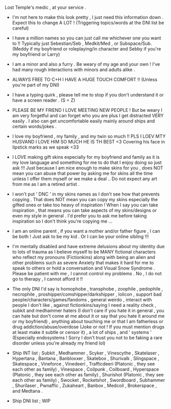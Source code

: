Lost Temple's medic , at your service .

- I'm not here to make this look pretty , I just need this information down . Expect this to change A LOT ! (Triggering topics/words at the DNI list be careful)

- I have a million names so you can just call me whichever one you want to !! Typically just Sebestian/Seb , Medkit/Med , or Subspace/Sub. (Meddy if my boyfriend or roleplaying/in character and Sebby if you're my boyfriend or Larry)

- I am a minor and also a furry . Be weary of my age and your own ! I've had many rough interactions with minors and adults alike .

- ALWAYS FREE TO C+H I HAVE A HUGE TOUCH COMFORT !! (Unless you're part of my DNI)

- I have a typing quirk , please tell me to stop if you don't understand it or have a screen reader . (S = Z)

- PLEASE BE MY FRIEND I LOVE MEETING NEW PEOPLE ! But be weary I am very forgetful and can forget who you are plus I get distracted VERY easily . I also can get uncomfortable easily mainly around ships and certain words/jokes . 

- I love my boyfriend , my family , and my twin so much !! PLS I LOEV MTY HUSVAND I LOVE HIM SO MUCH HE IS TH BEST <3 Covering his face in lipstick marks as we speak <33

- I LOVE making gift skins especially for my boyfriend and family as it is my love language and something for me to do that I enjoy doing so just ask !!! Just because I am nice enough to make skins for you , does NOT mean you can abuse that power by asking me for skins all the time unless I offer them myself or we make a deal .. Do not expect any art from me as I am a retired artist .

- I won't put ' DNC ' in my skins names as I don't see how that prevents copying . That does NOT mean you can copy my skins especially the gifted ones or take too heavy of inspiration ! When I say you can take inspiration , that means you can take aspects of my skins/designs or even my style in general . I'd prefer you to ask me before taking inspiration so I don't think you're copying me ...

- I am an online parent , if you want a mother and/or father figure , I can be both ! Just ask to be my kid . Or I can be your online sibling !!!

- I'm mentally disabled and have extreme delusions about my identity due to lots of trauma as I believe myself to be MANY fictional characters who reflect my pronouns (Fictionkins) along with being an alien and other problems such as severe Anxiety that makes it hard for me to speak to others or hold a conversation and Visual Snow Syndrome . Please be patient with me , I cannot control my problems . No , I do not go to therapy , I cannot afford it !!

- The only DNI I'd say is homophobe , transphobe , zoophile , pedophile , necrophile , proshipper/comshipper/darkshipper , lolicon , support bad people/characters/games/fandoms , general weirdo , interact with people I don't like , against fictionkins/saying I need a reality check , subkit and medhammer haters (I don't care if you hate it in general , you can hate but don't come at me about it or say that you hate it around me or my boyfriend) , anything about touching me or that I am fatherless or drug addiction/abuse/overdose (Joke or not ! If you must mention drugs at least make it subtle or censor it) , a lot of ships , and ' systems ' (Especially endosystems ! Sorry I don't trust you not to be faking a rare disorder unless you're already my friend lol)

- Ship INT list ; Subkit , Medhammer , Scyker , Vinescythe , Skatelaser , Hypertana , Bantana , Banbloxxer , Skatebox , Shurivalk , Slingspace , Skatespace , Vineforce , Vinedeeri , Trafficdeeri (Platonic , they see each other as family) , Vinespace , Coilpunk , Coilboard , Hyperspace (Platonic , they see each other as family) , Shurishot (Platonic , they see each other as family) , Swocket , Rocketshot , Swordboard , Subhammer , Shurilaser , Pwnaffic , Zukaheart , Banbox , Medcoil , Brokerspace , and Medtana .

- Ship DNI list ; WIP
